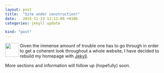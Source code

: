 ```yaml
---
layout: post
title:  "Site under construction!"
date:   2015-11-23 11:12:00 +0100
categories: jekyll update

kind: "post"
---
```


<img align="left" src="{{ site.url }}/img/warning.png" width="45px"/>

Given the immense amount of trouble one has to go through in order to get a coherent look throughout a whole website, I have decided to rebuild my homepage with [Jekyll].

More sections and information will follow up (hopefully) soon.

[Jekyll]:https://github.com/jekyll/jekyll
